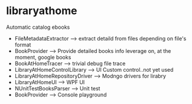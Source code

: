# libraryathome
Automatic catalog ebooks


* FileMetadataExtractor --> extract detaild from files depending on file's format
* BookProvider --> Provide detailed books info leverage on, at the moment, google books
* BookAtHomeTracer --> trivial debug file trace
* LibraryAtHomeControlLibrary --> UI Custom control..not yet used
* LibraryAtHomeRepositoryDriver --> Modngo drivers for lirabry
* LibraryAtHomeUI --> WPF UI
* NUnitTestBooksParser --> Unit test
* BookProvider --> Console playground

